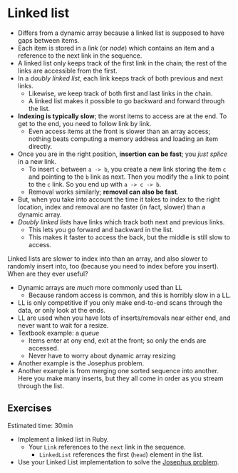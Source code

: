 # Linked list

* Differs from a dynamic array because a linked list is supposed to
  have gaps between items.
* Each item is stored in a *link* (or *node*) which contains an item
  and a reference to the next link in the sequence.
* A linked list only keeps track of the first link in the chain; the
  rest of the links are accessible from the first.
* In a *doubly linked list*, each link keeps track of both previous
  and next links.
    * Likewise, we keep track of both first and last links in the
      chain.
    * A linked list makes it possible to go backward and forward
      through the list.
* **Indexing is typically slow**; the worst items to access are at the
  end. To get to the end, you need to follow link by link.
    * Even access items at the front is slower than an array access;
      nothing beats computing a memory address and loading an item
      directly.
* Once you are in the right position, **insertion can be fast**; you
  *just splice* in a new link.
    * To insert `c` between `a -> b`, you create a new link storing
      the item `c` and pointing to the `b` link as next. Then you
      modify the `a` link to point to the `c` link. So you end up with
      `a -> c -> b`.
    * Removal works similarly; **removal can also be fast**.
* But, when you take into account the time it takes to index to the
  right location, index and removal are no faster (in fact, slower)
  than a dynamic array.
* *Doubly linked lists* have links which track both next and previous
  links.
    * This lets you go forward and backward in the list.
    * This makes it faster to access the back, but the middle is still
      slow to access.

Linked lists are slower to index into than an array, and also slower
to randomly insert into, too (because you need to index before you
insert). When are they ever useful?

* Dynamic arrays are *much* more commonly used than LL
    * Because random access is common, and this is horribly slow in a LL.
* LL is only competitive if you only make end-to-end scans through the
  data, or only look at the ends.
* LL are used when you have lots of inserts/removals near either end,
  and never want to wait for a resize.
* Textbook example: a *queue*
    * Items enter at ony end, exit at the front; so only the ends are
      accessed.
    * Never have to worry about dynamic array resizing
* Another example is the Josephus problem.
* Another example is from merging one sorted sequence into
  another. Here you make many inserts, but they all come in order as
  you stream through the list.
	
## Exercises
Estimated time: 30min

* Implement a linked list in Ruby.
    * Your `Link` references to the `next` link in the sequence.
		* `LinkedList` references the first (`head`) element in the list.
* Use your Linked List implementation to solve the [Josephus problem](http://en.wikipedia.org/wiki/Josephus_problem).

